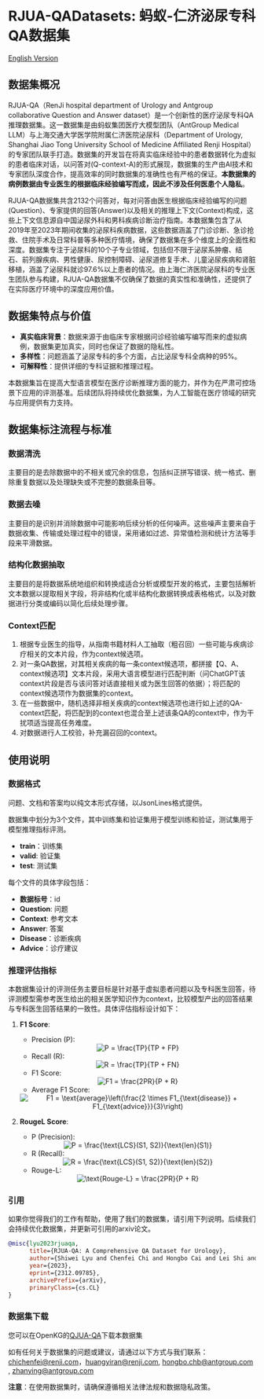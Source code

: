 # RJUA-QADatasets: 蚂蚁-仁济泌尿专科QA数据集
[English Version](README.md)
## 数据集概况

RJUA-QA（RenJi hospital department of Urology and Antgroup collaborative Question and Answer dataset）是一个创新性的医疗泌尿专科QA推理数据集。这一数据集是由蚂蚁集团医疗大模型团队（AntGroup Medical LLM）与上海交通大学医学院附属仁济医院泌尿科（Department of Urology, Shanghai Jiao Tong University School of Medicine Affiliated Renji Hospital）的专家团队联手打造。数据集的开发旨在将真实临床经验中的患者数据转化为虚拟的患者临床对话，以问答对(Q-context-A)的形式展现，数据集的生产由AI技术和专家团队深度合作，提高效率的同时数据集的准确性也有严格的保证。**本数据集的病例数据由专业医生的根据临床经验编写而成，因此不涉及任何医患个人隐私**。

RJUA-QA数据集共含2132个问答对，每对问答由医生根据临床经验编写的问题(Question)、专家提供的回答(Answer)以及相关的推理上下文(Context)构成，这些上下文信息源自中国泌尿外科和男科疾病诊断治疗指南。本数据集包含了从2019年至2023年期间收集的泌尿科疾病数据，这些数据涵盖了门诊诊断、急诊抢救、住院手术及日常科普等多种医疗情境，确保了数据集在多个维度上的全面性和深度。数据集专注于泌尿科的10个子专业领域，包括但不限于泌尿系肿瘤、结石、前列腺疾病、男性健康、尿控制障碍、泌尿道修复手术、儿童泌尿疾病和肾脏移植，涵盖了泌尿科就诊97.6%以上患者的情况。由上海仁济医院泌尿科的专业医生团队参与构建，RJUA-QA数据集不仅确保了数据的真实性和准确性，还提供了在实际医疗环境中的深度应用价值。

## 数据集特点与价值

- **真实临床背景**：数据来源于由临床专家根据问诊经验编写编写而来的虚拟病例，数据集更加真实，同时也保证了数据的隐私性。
- **多样性**：问题涵盖了泌尿专科的多个方面，占比泌尿专科全病种的95%。
- **可解释性**：提供详细的专科证据和推理过程。

本数据集旨在提高大型语言模型在医疗诊断推理方面的能力，并作为在严肃可控场景下应用的评测基准。后续团队将持续优化数据集，为人工智能在医疗领域的研究与应用提供有力支持。

## 数据集标注流程与标准

### 数据清洗
主要目的是去除数据中的不相关或冗余的信息，包括纠正拼写错误、统一格式、删除重复数据以及处理缺失或不完整的数据条目等。

### 数据去噪
主要目的是识别并消除数据中可能影响后续分析的任何噪声。这些噪声主要来自于数据收集、传输或处理过程中的错误，采用诸如过滤、异常值检测和统计方法等手段来平滑数据。

### 结构化数据抽取
主要目的是将数据系统地组织和转换成适合分析或模型开发的格式，主要包括解析文本数据以提取相关字段，将非结构化或半结构化数据转换成表格格式，以及对数据进行分类或编码以简化后续处理步骤。

### Context匹配
1. 根据专业医生的指导，从指南书籍材料人工抽取（粗召回）一些可能与疾病诊疗相关的文本片段，作为context候选项。
2. 对一条QA数据，对其相关疾病的每一条context候选项，都拼接【Q、A、context候选项】文本片段，采用大语言模型进行匹配判断（问ChatGPT该context片段是否与该问答对话直接相关或为医生回答的依据）；将匹配的context候选项作为数据集的context。
3. 在一些数据中，随机选择非相关疾病的context候选项也进行如上述的QA-context匹配，将匹配到的context也混合至上述该条QA的context中，作为干扰项适当提高任务难度。
4. 对数据进行人工校验，补充漏召回的context。


## 使用说明

### 数据格式

问题、文档和答案均以纯文本形式存储，以JsonLines格式提供。

数据集中划分为3个文件，其中训练集和验证集用于模型训练和验证，测试集用于模型推理指标评测。

- **train**：训练集
- **valid**: 验证集
- **test**: 测试集

每个文件的具体字段包括：

- **数据标号**：id
- **Question**: 问题
- **Context**: 参考文本
- **Answer**: 答案
- **Disease**：诊断疾病
- **Advice**：诊疗建议

### 推理评估指标

本数据集设计的评测任务主要目标是针对基于虚拟患者问题以及专科医生回答，待评测模型需参考医生给出的相关医学知识作为context，比较模型产出的回答结果与专科医生回答结果的一致性。具体评估指标设计如下：

1. **F1 Score**:
   - Precision (P): 
   <center> <img src="https://latex.codecogs.com/svg.latex?\small&space;P=\frac{TP}{TP+FP}" alt="P = \frac{TP}{TP + FP}" /> </center> 

   - Recall (R):
   <center>  <img src="https://latex.codecogs.com/svg.latex?\small&space;R=\frac{TP}{TP+FN}" alt="R = \frac{TP}{TP + FN}" /> </center> 

   - F1 Score: 
   <center> <img src="https://latex.codecogs.com/svg.latex?\small&space;F1=\frac{2PR}{P+R}" alt="F1 = \frac{2PR}{P + R}" /> </center> 
   
   - Average F1 Score: 
   <center> <img src="https://latex.codecogs.com/svg.latex?\small&space;F1=\text{average}\left(\frac{2\times{F1_{\text{disease}}}+F1_{\text{advice}}}{3}\right)" alt="F1 = \text{average}\left(\frac{2 \times F1_{\text{disease}} + F1_{\text{advice}}}{3}\right)" /> </center> 

2. **RougeL Score**:
   - P (Precision): 
   <center> <img src="https://latex.codecogs.com/svg.latex?\small&space;P=\frac{\text{LCS}(S1,S2)}{\text{len}(S1)}" alt="P = \frac{\text{LCS}(S1, S2)}{\text{len}(S1)}" /></center> 

   - R (Recall): 
   <center> <img src="https://latex.codecogs.com/svg.latex?\small&space;R=\frac{\text{LCS}(S1,S2)}{\text{len}(S2)}" alt="R = \frac{\text{LCS}(S1, S2)}{\text{len}(S2)}" /></center> 

   - Rouge-L: 
   <center> <img src="https://latex.codecogs.com/svg.latex?\small&space;\text{Rouge-L}=\frac{2PR}{P+R}" alt="\text{Rouge-L} = \frac{2PR}{P + R}" /></center> 

### 引用

如果你觉得我们的工作有帮助，使用了我们的数据集，请引用下列说明。后续我们会持续优化数据集，并更新可引用的arxiv论文。

```bibtex
@misc{lyu2023rjuaqa,
      title={RJUA-QA: A Comprehensive QA Dataset for Urology}, 
      author={Shiwei Lyu and Chenfei Chi and Hongbo Cai and Lei Shi and Xiaoyan Yang and Lei Liu and Xiang Chen and Deng Zhao and Zhiqiang Zhang and Xianguo Lyu and Ming Zhang and Fangzhou Li and Xiaowei Ma and Yue Shen and Jinjie Gu and Wei Xue and Yiran Huang},
      year={2023},
      eprint={2312.09785},
      archivePrefix={arXiv},
      primaryClass={cs.CL}
}
```
### 数据集下载

您可以在OpenKG的[QJUA-QA](http://openkg.cn/dataset/rjua-qadatasets)下载本数据集

如有任何关于数据集的问题或建议，请通过以下方式与我们联系：chichenfei@renji.com，huangyiran@renji.com, hongbo.chb@antgroup.com , zhanying@antgroup.com

**注意**：在使用数据集时，请确保遵循相关法律法规和数据隐私政策。
